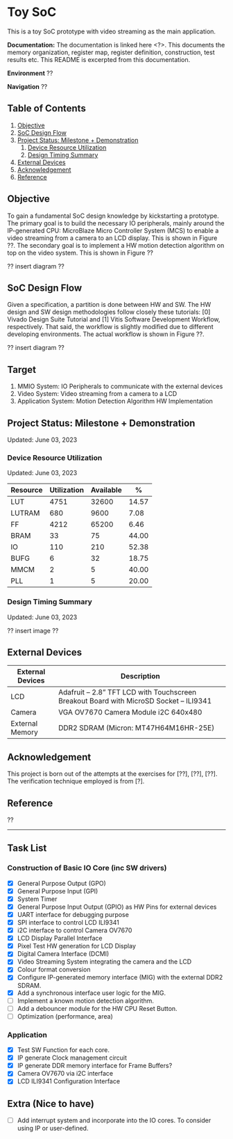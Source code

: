 # Toy SoC

This is a toy SoC prototype with video streaming as the main application.

**Documentation:**
The documentation is linked here <?>. This documents the memory organization, register map, register definition, construction, test results etc. This README is excerpted from this documentation.

**Environment**
??

**Navigation**
??

## Table of Contents

1. [Objective](#objective)
2. [SoC Design Flow](#soc-design-flow)
3. [Project Status: Milestone + Demonstration](#project-status-milestone--demonstration)
    1. [Device Resource Utilization](#device-resource-utilization)
    2. [Design Timing Summary](#design-timing-summary)
4. [External Devices](#external-devices)
5. [Acknowledgement](#acknowledgement)
6. [Reference](#reference)

## Objective

To gain a fundamental SoC design knowledge by kickstarting a prototype. The primary goal is to build the necessary IO peripherals, mainly around the IP-generated CPU: MicroBlaze Micro Controller System (MCS) to enable a video streaming from a camera to an LCD display. This is shown in Figure ??. The secondary goal is to implement a HW motion detection algorithm on top on the video system. This is shown in Figure ??

?? insert diagram ??

## SoC Design Flow

Given a specification, a partition is done between HW and SW. The HW design and SW design methodologies follow closely these tutorials: [0] Vivado Design Suite Tutorial and [1] Vitis Software Development Workflow, respectively. That said, the workflow is slightly modified due to different developing environments. The actual workflow  is shown in Figure ??.

?? insert diagram ??

## Target

1. MMIO System: IO Peripherals to communicate with the external devices
2. Video System: Video streaming from a camera to a LCD
3. Application System: Motion Detection Algorithm HW Implementation

## Project Status: Milestone + Demonstration

Updated: June 03, 2023

### Device Resource Utilization

Updated: June 03, 2023

| **Resource**  | **Utilization**   | **Available**     | **%** |
|--             |--                 |--                 |--     |
| LUT           | 4751              | 32600             | 14.57 |
| LUTRAM        | 680               | 9600              | 7.08  |
| FF            | 4212              | 65200             | 6.46  |
| BRAM          | 33                | 75                | 44.00 |
| IO            | 110               | 210               | 52.38 |
| BUFG          | 6                 | 32                | 18.75 |
| MMCM          | 2                 | 5                 | 40.00 |
| PLL           | 1                 | 5                 | 20.00 |

### Design Timing Summary

Updated: June 03, 2023

?? insert image ??


## External Devices

| **External Devices**  | **Description** |
|--                     |-- |
| LCD                   | Adafruit – 2.8” TFT LCD with Touchscreen Breakout Board with MicroSD Socket – ILI9341   |
| Camera                | VGA OV7670 Camera Module i2C 640x480   |
| External Memory       | DDR2 SDRAM (Micron: MT47H64M16HR-25E) |
## Acknowledgement

This project is born out of the attempts at the exercises for [??], [??], [??]. The verification technique  employed is from [?].

## Reference

??

---

## Task List

### Construction of Basic IO Core (inc SW drivers)

- [x] General Purpose Output (GPO)
- [x] General Purpose Input (GPI)
- [x] System Timer
- [x] General Purpose Input Output (GPIO) as HW Pins for external devices
- [x] UART interface for debugging purpose
- [x] SPI interface to control LCD ILI9341
- [x] i2C interface to control Camera OV7670
- [x] LCD Display Parallel Interface
- [x] Pixel Test HW generation for LCD Display
- [x] Digital Camera Interface (DCMI)
- [x] Video Streaming System integrating the camera and the LCD
- [x] Colour format conversion
- [x] Configure IP-generated memory interface (MIG) with the external DDR2 SDRAM.
- [x] Add a synchronous interface user logic for the MIG.
- [ ] Implement a known motion detection algorithm.
- [ ] Add a debouncer module for the HW CPU Reset Button.
- [ ] Optimization (performance, area)

### Application

- [x] Test SW Function for each core.
- [x] IP generate Clock management circuit
- [x] IP generate DDR memory interface for Frame Buffers?
- [x] Camera OV7670 via i2C interface
- [x] LCD ILI9341 Configuration Interface

## Extra (Nice to have)

- [ ] Add interrupt system and incorporate into the IO cores. To consider using IP or user-defined.

